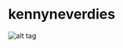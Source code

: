 # kennyneverdies
![alt tag](http://s13.postimg.org/le9ro4nxz/12179171_754709744673414_2041714421_n.jpg)
